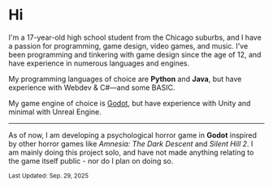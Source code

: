 # Hi

I'm a 17-year-old high school student from the Chicago suburbs, and I have a passion for programming, game design, video games, and music. I've been programming and tinkering with game design since the age of 12, and have experience in numerous languages and engines.

My programming languages of choice are **Python** and **Java**, but have experience with Webdev & C#—and some BASIC.

My game engine of choice is [Godot](https://github.com/godotengine/godot), but have experience with Unity and minimal with Unreal Engine.

---

As of now, I am developing a psychological horror game in **Godot** inspired by other horror games like *Amnesia: The Dark Descent* and *Silent Hill 2*. I am mainly doing this project solo, and have not made anything relating to the game itself public - nor do I plan on doing so.

<sup>Last Updated: Sep. 29, 2025</sup>
